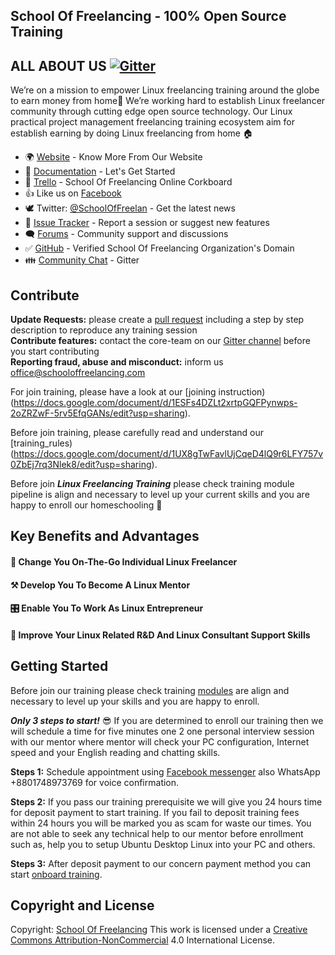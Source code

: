 ## School Of Freelancing - 100% Open Source Training

## ALL ABOUT US   [![Gitter](https://badges.gitter.im/School-Of-Freelancing/Lobby.svg)](https://gitter.im/School-Of-Freelancing/Lobby?utm_source=badge&utm_medium=badge&utm_campaign=pr-badge)


We’re on a mission to empower Linux freelancing training around the globe to earn money from home🐧 We’re working hard to establish Linux freelancer community through cutting edge open source technology. Our Linux practical project management freelancing training ecosystem aim for establish earning by doing Linux freelancing from home 🏠

* 🌍 [Website](https://www.schooloffreelancing.com/) - Know More From Our Website
* 📖 [Documentation](https://github.com/SchoolOfFreelancing/BackOffice/wiki) - Let's Get Started
* :rocket: [Trello](https://trello.com/b/RFo7GNdY/school-of-freelancing) - School Of Freelancing Online Corkboard
* 👍 Like us on [Facebook](https://www.facebook.com/SchoolOfFreelancing/)
* 🕊 Twitter: [@SchoolOfFreelan](https://twitter.com/SchoolOfFreelan) - Get the latest news
* 🐞 [Issue Tracker](https://github.com/SchoolOfFreelancing/BackOffice/issues) - Report a session or suggest new features
* 🗨  [Forums](https://www.facebook.com/groups/SchoolOfFreelancing/) - Community support and discussions
* :white_check_mark: [GitHub](https://github.com/SchoolOfFreelancing) - Verified School Of Freelancing Organization's Domain
* 👪 [Community Chat](https://gitter.im/School-Of-Freelancing/Lobby) - Gitter

## Contribute  
**Update Requests:** please create a [pull request](https://github.com/SchoolOfFreelancing/BackOffice/pulls) including a step by step description to reproduce any training session  
**Contribute features:** contact the core-team on our [Gitter channel](https://gitter.im/School-Of-Freelancing/Lobby) before you start contributing   
**Reporting fraud, abuse and misconduct:** inform us office@schooloffreelancing.com
  
For join training, please have a look at our [joining instruction)(https://docs.google.com/document/d/1ESFs4DZLt2xrtpGQFPynwps-2oZRZwF-5rv5EfqGANs/edit?usp=sharing).

Before join training, please carefully read and understand our [training_rules)(https://docs.google.com/document/d/1UX8gTwFavlUjCqeD4lQ9r6LFY757v0ZbEj7rq3Nlek8/edit?usp=sharing).

Before join ***Linux Freelancing Training*** please check training module pipeline is align and necessary to level up your current skills and you are happy to enroll our homeschooling 🏫

## Key Benefits and Advantages

#### 🐧 Change You On-The-Go Individual Linux Freelancer
#### ⚒ Develop You To Become A Linux Mentor
#### 🎛 Enable You To Work As Linux Entrepreneur
#### 🚀 Improve Your Linux Related R&D And Linux Consultant Support Skills


## Getting Started
Before join our training please check training [modules](https://www.schooloffreelancing.com/Linux/) are align and necessary to level up your skills and you are happy to  enroll.

_**Only 3 steps to start!**_ 😎
If you are determined to enroll our training then we will schedule a time for five minutes one 2 one personal interview session with our mentor where mentor will check your PC configuration, Internet speed and your English reading and chatting skills. 

**Steps 1:** Schedule appointment using [Facebook messenger](https://www.facebook.com/SchoolOfFreelancing/) also WhatsApp +8801748973769 for voice  confirmation.

**Steps 2:** If you pass our training prerequisite we will give you 24 hours time for deposit payment to start training. If you fail to deposit training fees within 24 hours you will be marked you as scam for waste our times. You are not able to seek any technical help to our mentor before enrollment such as, help you to setup Ubuntu Desktop Linux into your PC and  others.  

**Steps 3:** After deposit payment to our concern payment method you can start [onboard training](https://trello.com/b/RFo7GNdY/school-of-freelancing). 


## Copyright and License 
Copyright: [School Of Freelancing](https://www.schooloffreelancing.com/) 
This work is licensed under a [Creative Commons Attribution-NonCommercial](http://creativecommons.org/licenses/by-nc/4.0/) 4.0 International License.  
  
